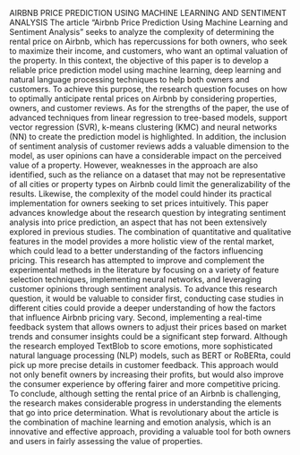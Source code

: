 AIRBNB PRICE PREDICTION USING MACHINE LEARNING AND SENTIMENT ANALYSIS
The article “Airbnb Price Prediction Using Machine Learning and Sentiment Analysis” seeks to analyze the complexity of determining the rental price on Airbnb, which has repercussions for both owners, who seek to maximize their income, and customers, who want an optimal valuation of the property. In this context, the objective of this paper is to develop a reliable price prediction model using machine learning, deep learning and natural language processing techniques to help both owners and customers. To achieve this purpose, the research question focuses on how to optimally anticipate rental prices on Airbnb by considering properties, owners, and customer reviews.
As for the strengths of the paper, the use of advanced techniques from linear regression to tree-based models, support vector regression (SVR), k-means clustering (KMC) and neural networks (NN) to create the prediction model is highlighted. In addition, the inclusion of sentiment analysis of customer reviews adds a valuable dimension to the model, as user opinions can have a considerable impact on the perceived value of a property. However, weaknesses in the approach are also identified, such as the reliance on a dataset that may not be representative of all cities or property types on Airbnb could limit the generalizability of the results. Likewise, the complexity of the model could hinder its practical implementation for owners seeking to set prices intuitively.
This paper advances knowledge about the research question by integrating sentiment analysis into price prediction, an aspect that has not been extensively explored in previous studies. The combination of quantitative and qualitative features in the model provides a more holistic view of the rental market, which could lead to a better understanding of the factors influencing pricing. This research has attempted to improve and complement the experimental methods in the literature by focusing on a variety of feature selection techniques, implementing neural networks, and leveraging customer opinions through sentiment analysis.
To advance this research question, it would be valuable to consider first, conducting case studies in different cities could provide a deeper understanding of how the factors that influence Airbnb pricing vary. Second, implementing a real-time feedback system that allows owners to adjust their prices based on market trends and consumer insights could be a significant step forward. Although the research employed TextBlob to score emotions, more sophisticated natural language processing (NLP) models, such as BERT or RoBERta, could pick up more precise details in customer feedback. This approach would not only benefit owners by increasing their profits, but would also improve the consumer experience by offering fairer and more competitive pricing.
To conclude, although setting the rental price of an Airbnb is challenging, the research makes considerable progress in understanding the elements that go into price determination. What is revolutionary about the article is the combination of machine learning and emotion analysis, which is an innovative and effective approach, providing a valuable tool for both owners and users in fairly assessing the value of properties.
